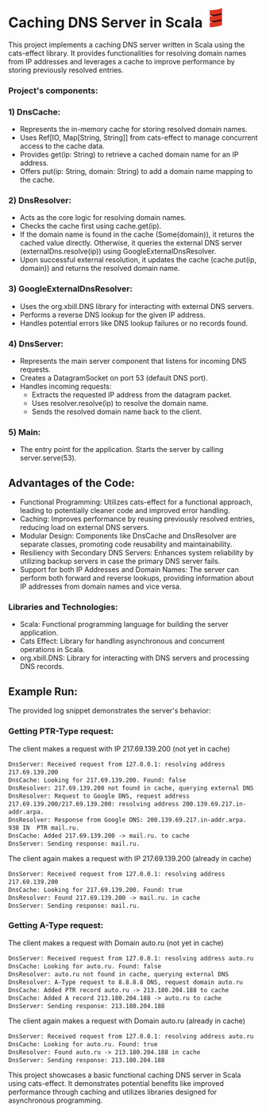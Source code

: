 # Caching DNS Server in Scala <img src="https://github.com/devicons/devicon/blob/master/icons/scala/scala-original.svg" title="scala" alt="scala" width="40" height="40"/>&nbsp;
This project implements a caching DNS server written in Scala using the cats-effect library. It provides functionalities for resolving domain names from IP addresses and leverages a cache to improve performance by storing previously resolved entries.

### Project's components:

### 1) DnsCache:

- Represents the in-memory cache for storing resolved domain names.
- Uses Ref[IO, Map[String, String]] from cats-effect to manage concurrent access to the cache data.
- Provides get(ip: String) to retrieve a cached domain name for an IP address.
- Offers put(ip: String, domain: String) to add a domain name mapping to the cache.
### 2) DnsResolver:

- Acts as the core logic for resolving domain names.
- Checks the cache first using cache.get(ip).
- If the domain name is found in the cache (Some(domain)), it returns the cached value directly.
Otherwise, it queries the external DNS server (externalDns.resolve(ip)) using GoogleExternalDnsResolver.
- Upon successful external resolution, it updates the cache (cache.put(ip, domain)) and returns the resolved domain name.
### 3) GoogleExternalDnsResolver:
  
- Uses the org.xbill.DNS library for interacting with external DNS servers.
- Performs a reverse DNS lookup for the given IP address.
- Handles potential errors like DNS lookup failures or no records found.
### 4) DnsServer:

- Represents the main server component that listens for incoming DNS requests.
- Creates a DatagramSocket on port 53 (default DNS port).
- Handles incoming requests:
  - Extracts the requested IP address from the datagram packet.
  - Uses resolver.resolve(ip) to resolve the domain name.
  - Sends the resolved domain name back to the client.
### 5) Main:

- The entry point for the application. Starts the server by calling server.serve(53).

## Advantages of the Code:

- Functional Programming: Utilizes cats-effect for a functional approach, leading to potentially cleaner code and improved error handling.
- Caching: Improves performance by reusing previously resolved entries, reducing load on external DNS servers.
- Modular Design: Components like DnsCache and DnsResolver are separate classes, promoting code reusability and maintainability.
- Resiliency with Secondary DNS Servers: Enhances system reliability by utilizing backup servers in case the primary DNS server fails.
- Support for both IP Addresses and Domain Names: The server can perform both forward and reverse lookups, providing information about IP addresses from domain names and vice versa.
### Libraries and Technologies:

- Scala: Functional programming language for building the server application.
- Cats Effect: Library for handling asynchronous and concurrent operations in Scala.
- org.xbill.DNS: Library for interacting with DNS servers and processing DNS records.
## Example Run:

The provided log snippet demonstrates the server's behavior:

### Getting PTR-Type request:
The client makes a request with IP 217.69.139.200 (not yet in cache)
```
DnsServer: Received request from 127.0.0.1: resolving address 217.69.139.200
DnsCache: Looking for 217.69.139.200. Found: false
DnsResolver: 217.69.139.200 not found in cache, querying external DNS
DnsResolver: Request to Google DNS, request address 217.69.139.200/217.69.139.200: resolving address 200.139.69.217.in-addr.arpa.
DnsResolver: Response from Google DNS: 200.139.69.217.in-addr.arpa.	938	IN	PTR	mail.ru.
DnsCache: Added 217.69.139.200 -> mail.ru. to cache
DnsServer: Sending response: mail.ru.
```

The client again makes a request with IP 217.69.139.200 (already in cache)
```
DnsServer: Received request from 127.0.0.1: resolving address 217.69.139.200
DnsCache: Looking for 217.69.139.200. Found: true
DnsResolver: Found 217.69.139.200 -> mail.ru. in cache
DnsServer: Sending response: mail.ru.
```

### Getting A-Type request:
The client makes a request with Domain auto.ru (not yet in cache)
```
DnsServer: Received request from 127.0.0.1: resolving address auto.ru
DnsCache: Looking for auto.ru. Found: false
DnsResolver: auto.ru not found in cache, querying external DNS
DnsResolver: A-Type request to 8.8.8.8 DNS, request domain auto.ru
DnsCache: Added PTR record auto.ru -> 213.180.204.188 to cache
DnsCache: Added A record 213.180.204.188 -> auto.ru to cache
DnsServer: Sending response: 213.180.204.188
```

The client again makes a request with Domain auto.ru (already in cache)
```
DnsServer: Received request from 127.0.0.1: resolving address auto.ru
DnsCache: Looking for auto.ru. Found: true
DnsResolver: Found auto.ru -> 213.180.204.188 in cache
DnsServer: Sending response: 213.180.204.188
```

This project showcases a basic functional caching DNS server in Scala using cats-effect. It demonstrates potential benefits like improved performance through caching and utilizes libraries designed for asynchronous programming.
